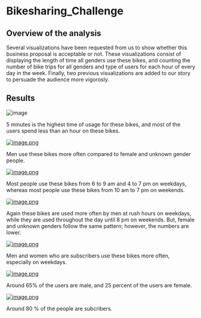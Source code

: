 # Bikesharing_Challenge

## Overview of the analysis

Several visualizations have been requested from us to show whether this business proposal is acceptable or not. These visualizations consist of displaying the length of time all genders use these bikes, and counting the number of bike trips for all genders and type of users for each hour of every day in the week. Finally, two previous visualizations are added to our story to persuade the audience more vigorosly.

## Results

![image](https://user-images.githubusercontent.com/95439555/161802306-a7b31a7a-099b-444c-864c-9483fa10d346.png)

5 minutes is the highest time of usage for these bikes, and most of the users spend less than an hour on these bikes.

[![image.png](https://i.postimg.cc/SsTz7ydm/image.png)](https://postimg.cc/qhKRpHWF)

Men use these bikes more often compared to female and unknown gender people.

[![image.png](https://i.postimg.cc/4y8kx0XL/image.png)](https://postimg.cc/QKWn6091)

Most people use these bikes from 6 to 9 am and 4 to 7 pm on weekdays, whereas most people use these bikes from 10 am to 7 pm on weekends.

[![image.png](https://i.postimg.cc/cLBjxjTQ/image.png)](https://postimg.cc/k2DwwT04)

Again these bikes are used more often by men at rush hours on weekdays, while they are used throughout the day until 8 pm on weekends. But, female and unknown genders follow the same pattern; however, the numbers are lower.

[![image.png](https://i.postimg.cc/YSfpwbLV/image.png)](https://postimg.cc/gwj9VyDq)

Men and women who are subscribers use these bikes more often, especially on weekdays.

[![image.png](https://i.postimg.cc/SNMbhDwr/image.png)](https://postimg.cc/9rCnPtXR)

Around 65% of the users are male, and 25 percent of the users are female.

[![image.png](https://i.postimg.cc/1zpp1hHQ/image.png)](https://postimg.cc/B8n82zkY)

Around 80 % of the people are subcribers.
